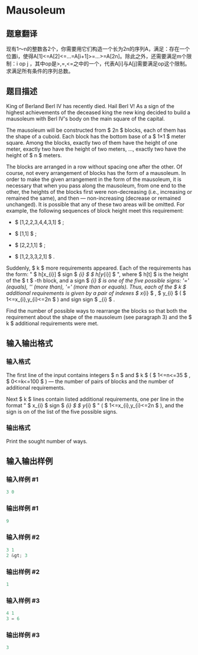 # Mausoleum

## 题意翻译

现有1～n的整数各2个，你需要用它们构造一个长为2n的序列A，满足：存在一个位置i，使得A[1]<=A[2]<=…=A[i+1]>=…>=A[2n]。除此之外，还需要满足m个限制：i op j ，其中op是>,=,<=之中的一个，代表A[i]与A[j]需要满足op这个限制。求满足所有条件的序列总数。

## 题目描述

King of Berland Berl IV has recently died. Hail Berl V! As a sign of the highest achievements of the deceased king the new king decided to build a mausoleum with Berl IV's body on the main square of the capital.

The mausoleum will be constructed from $ 2n $ blocks, each of them has the shape of a cuboid. Each block has the bottom base of a $ 1×1 $ meter square. Among the blocks, exactly two of them have the height of one meter, exactly two have the height of two meters, ..., exactly two have the height of $ n $ meters.

The blocks are arranged in a row without spacing one after the other. Of course, not every arrangement of blocks has the form of a mausoleum. In order to make the given arrangement in the form of the mausoleum, it is necessary that when you pass along the mausoleum, from one end to the other, the heights of the blocks first were non-decreasing (i.e., increasing or remained the same), and then — non-increasing (decrease or remained unchanged). It is possible that any of these two areas will be omitted. For example, the following sequences of block height meet this requirement:

- $ [1,2,2,3,4,4,3,1] $ ;

- $ [1,1] $ ;

- $ [2,2,1,1] $ ;

- $ [1,2,3,3,2,1] $ .

Suddenly, $ k $ more requirements appeared. Each of the requirements has the form: " $ h[x_{i}] $ sign $ _{i} $ $ h[y_{i}] $ ", where $ h[t] $ is the height of the $ t $ -th block, and a sign $ _{i} $ is one of the five possible signs: '=' (equals), '' (more than), '=' (more than or equals). Thus, each of the $ k $ additional requirements is given by a pair of indexes $ x_{i} $ , $ y_{i} $ ( $ 1<=x_{i},y_{i}<=2n $ ) and sign sign $ _{i} $ .

Find the number of possible ways to rearrange the blocks so that both the requirement about the shape of the mausoleum (see paragraph 3) and the $ k $ additional requirements were met.

## 输入输出格式

### 输入格式

The first line of the input contains integers $ n $ and $ k $ ( $ 1<=n<=35 $ , $ 0<=k<=100 $ ) — the number of pairs of blocks and the number of additional requirements.

Next $ k $ lines contain listed additional requirements, one per line in the format " $ x_{i} $ sign $ _{i} $ $ y_{i} $ " ( $ 1<=x_{i},y_{i}<=2n $ ), and the sign is on of the list of the five possible signs.

### 输出格式

Print the sought number of ways.

## 输入输出样例

### 输入样例 #1

```cpp
3 0

```
### 输出样例 #1

```cpp
9

```
### 输入样例 #2

```cpp
3 1
2 &gt; 3

```
### 输出样例 #2

```cpp
1

```
### 输入样例 #3

```cpp
4 1
3 = 6

```
### 输出样例 #3

```cpp
3

```
